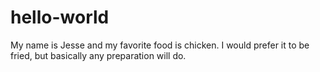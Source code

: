 # hello-world
My name is Jesse and my favorite food is chicken. I would prefer it
to be fried, but basically any preparation will do.

